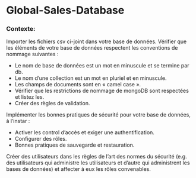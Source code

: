 # Global-Sales-Database

### Contexte:
Importer les fichiers csv ci-joint dans votre base de données.
Vérifier que les éléments de votre base de données respectent les conventions de nommage suivantes : 

-  Le nom de base de données est un mot en minuscule et se termine par db. 
-  Le nom d’une collection est un mot en pluriel et en minuscule. 
-  Les champs de documents sont en « camel case ». 
-  Vérifier que les restrictions de nommage de mongoDB sont respectées et listez les.
-  Créer des règles de validation.

Implémenter les bonnes pratiques de sécurité pour votre base de données, à l’instar : 
-  Activer les control d’accès et exiger une authentification. 
-  Configurer des rôles. 
-  Bonnes pratiques de sauvegarde et restauration. 

Créer des utilisateurs dans les règles de l’art des normes du sécurité (e.g. des utilisateurs qui administre les utilisateurs et d’autre qui administrent les bases de données) et affecter à eux les rôles convenables. 
